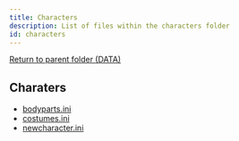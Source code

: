 ```yaml
---
title: Characters
description: List of files within the characters folder
id: characters
---
```


[Return to parent folder (DATA)](../../DATA/index.md)

## Charaters
* [bodyparts.ini](./bodyparts.ini.md)
* [costumes.ini](./costumes.ini.md)
* [newcharacter.ini](./newcharacter.ini.md)